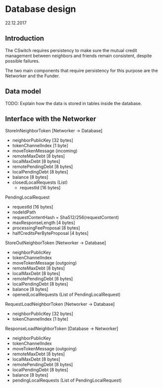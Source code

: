 # Database design
22.12.2017

## Introduction 

The CSwitch requires persistency to make sure the mutual credit management
between neighbors and friends remain consistent, despite possible failures.

The two main components that require persistency for this purpose are the
Networker and the Funder.


## Data model

TODO: Explain how the data is stored in tables inside the database.


## Interface with the Networker

StoreInNeighborToken [Networker -> Database]

- neighborPublicKey             [32 bytes]
- tokenChannelIndex             [1 byte]
- moveTokenMessage (incoming)
- remoteMaxDebt                 [8 bytes]
- localMaxDebt                  [8 bytes]
- remotePendingDebt             [8 bytes]
- localPendingDebt              [8 bytes]
- balance                       [8 bytes]
- closedLocalRequests (List)
    - requestId                 [16 bytes]


PendingLocalRequest

- requestId                     [16 bytes]
- nodeIdPath
- requestContentHash = Sha512/256(requestContent)
- maxResponseLength             [4 bytes]
- processingFeeProposal         [8 bytes]
- halfCreditsPerByteProposal    [4 bytes]



StoreOutNeighborToken [Networker -> Database]

- neighborPublicKey
- tokenChannelIndex
- moveTokenMessage (outgoing)
- remoteMaxDebt                     [8 bytes]
- localMaxDebt                      [8 bytes]
- remotePendingDebt                 [8 bytes]
- localPendingDebt                  [8 bytes]
- balance                           [8 bytes]
- openedLocalRequests (List of PendingLocalRequest)


RequestLoadNeighborToken [Networker -> Database]

- neighborPublicKey             [32 bytes]
- tokenChannelIndex             [1 byte]


ResponseLoadNeighborToken [Database -> Networker]

- neighborPublicKey
- tokenChannelIndex
- moveTokenMessage (outgoing)
- remoteMaxDebt                     [8 bytes]
- localMaxDebt                      [8 bytes]
- remotePendingDebt                 [8 bytes]
- localPendingDebt                  [8 bytes]
- balance                           [8 bytes]
- pendingLocalRequests (List of PendingLocalRequest)

